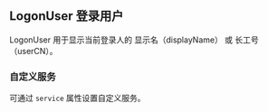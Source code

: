<div class="demo-header">
<p class="overviewicon">
  <span class="wapi-form-logonuser"/>
</p>

## LogonUser 登录用户

<nova-uxlink widget-name="LogonUser"></nova-uxlink>

LogonUser 用于显示当前登录人的 显示名（displayName） 或 长工号（userCN）。
</div>

### 自定义服务

可通过 `service` 属性设置自定义服务。

<nova-demo-view link="logon-user/custom-service"></nova-demo-view>

<br>
